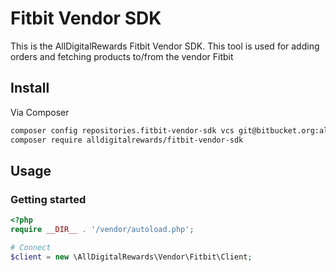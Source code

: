 # Fitbit Vendor SDK

This is the AllDigitalRewards Fitbit Vendor SDK. This tool is used 
for adding orders and fetching products to/from the vendor Fitbit

## Install

Via Composer

``` bash
composer config repositories.fitbit-vendor-sdk vcs git@bitbucket.org:alldigitalrewards/fitbit-vendor-sdk.git
composer require alldigitalrewards/fitbit-vendor-sdk
```

## Usage
### Getting started
``` php
<?php
require __DIR__ . '/vendor/autoload.php';

# Connect
$client = new \AllDigitalRewards\Vendor\Fitbit\Client;
```